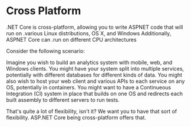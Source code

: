 # Cross Platform

.NET Core is cross-platform, allowing you to write ASPNET code that will run on
.various Linux distributions, OS X, and Windows  Additionally, ASPNET Core can
.run on different CPU architectures

Consider the following scenario:

Imagine you wish to build an analytics system with mobile, web, and Windows
clients.  You might have your system split into multiple services, potentially
with different databases for different kinds of data.  You might also wish to
host your web client and various APIs to each service on any OS, potentially in
containers.  You might want to have a Continueous Integration (CI) system in
place that builds on one OS and redirects each built assembly to different
servers to run tests.

That's quite a lot of flexibility, isn't it?  We want you to have that sort of
flexibility.  ASP.NET Core being cross-platform offers that.
